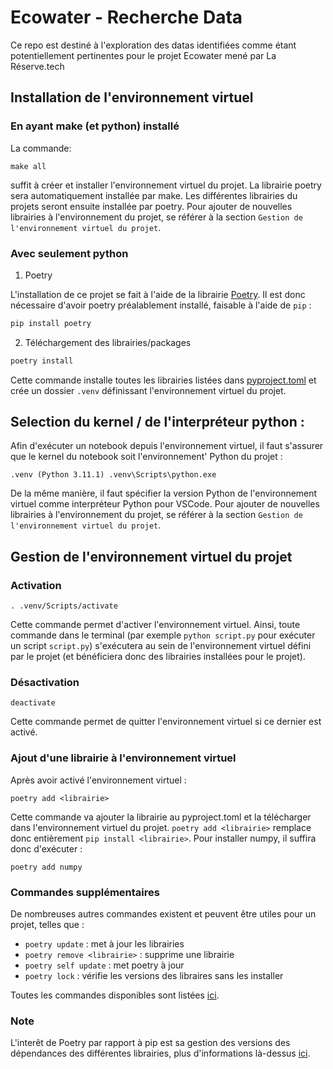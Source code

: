 # Ecowater - Recherche Data
Ce repo est destiné à l'exploration des datas identifiées comme étant potentiellement pertinentes pour le projet Ecowater mené par La Réserve.tech

## Installation de l'environnement virtuel
### **En ayant make (et python) installé**

La commande:
```
make all
```
suffit à créer et installer l'environnement virtuel du projet. La librairie poetry sera automatiquement installée par make. Les différentes librairies du projets seront ensuite installée par poetry. Pour ajouter de nouvelles librairies à l'environnement du projet, se référer à la section `Gestion de l'environnement virtuel du projet`.

### **Avec seulement python**
1. Poetry

L'installation de ce projet se fait à l'aide de la librairie [Poetry](https://python-poetry.org/). Il est donc nécessaire d'avoir poetry préalablement installé, faisable à l'aide de `pip` :
```Bash
pip install poetry
```
2. Téléchargement des librairies/packages

```Bash
poetry install 
``` 
Cette commande installe toutes les librairies listées dans [pyproject.toml](pyproject.toml) et crée un dossier `.venv` définissant l'environnement virtuel du projet.

## Selection du kernel / de l'interpréteur python :
Afin d'exécuter un notebook depuis l'environnement virtuel, il faut s'assurer que le kernel du notebook soit l'environnement' Python du projet :

`.venv (Python 3.11.1) .venv\Scripts\python.exe`

De la même manière, il faut spécifier la version Python de l'environnement virtuel comme interpréteur Python pour VSCode. Pour ajouter de nouvelles librairies à l'environnement du projet, se référer à la section `Gestion de l'environnement virtuel du projet`.

## Gestion de l'environnement virtuel du projet
### **Activation**
```
. .venv/Scripts/activate
```
Cette commande permet d'activer l'environnement virtuel. Ainsi, toute commande dans le terminal (par exemple `python script.py` pour exécuter un script `script.py`) s'exécutera au sein de l'environnement virtuel défini par le projet (et bénéficiera donc des librairies installées pour le projet).

### **Désactivation**
```
deactivate
```
Cette commande permet de quitter l'environnement virtuel si ce dernier est activé.

### **Ajout d'une librairie à l'environnement virtuel**
Après avoir activé l'environnement virtuel :
```
poetry add <librairie>
```
Cette commande va ajouter la librairie au pyproject.toml et la télécharger dans l'environnement virtuel du projet. `poetry add <librairie>` remplace donc entièrement `pip install <librairie>`.
Pour installer numpy, il suffira donc d'exécuter :
```
poetry add numpy
```
### **Commandes supplémentaires**
De nombreuses autres commandes existent et peuvent être utiles pour un projet, telles que :
- `poetry update` : met à jour les librairies
- `poetry remove <librairie>` : supprime une librairie 
- `poetry self update` : met poetry à jour
- `poetry lock` : vérifie les versions des libraires sans les installer

Toutes les commandes disponibles sont listées [ici](https://python-poetry.org/docs/cli/).

### **Note** 
L'interêt de Poetry par rapport à pip est sa gestion des versions des dépendances des différentes librairies, plus d'informations là-dessus [ici](https://python-poetry.org/docs/master/managing-dependencies/).
